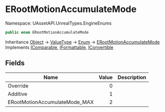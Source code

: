 # ERootMotionAccumulateMode

Namespace: UAssetAPI.UnrealTypes.EngineEnums

```csharp
public enum ERootMotionAccumulateMode
```

Inheritance [Object](https://docs.microsoft.com/en-us/dotnet/api/system.object) → [ValueType](https://docs.microsoft.com/en-us/dotnet/api/system.valuetype) → [Enum](https://docs.microsoft.com/en-us/dotnet/api/system.enum) → [ERootMotionAccumulateMode](./uassetapi.unrealtypes.engineenums.erootmotionaccumulatemode.md)<br>
Implements [IComparable](https://docs.microsoft.com/en-us/dotnet/api/system.icomparable), [IFormattable](https://docs.microsoft.com/en-us/dotnet/api/system.iformattable), [IConvertible](https://docs.microsoft.com/en-us/dotnet/api/system.iconvertible)

## Fields

| Name | Value | Description |
| --- | --: | --- |
| Override | 0 |  |
| Additive | 1 |  |
| ERootMotionAccumulateMode_MAX | 2 |  |
